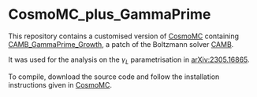 # CosmoMC_plus_GammaPrime
This repository contains a customised version of [CosmoMC](https://github.com/cmbant/CosmoMC) containing [CAMB_GammaPrime_Growth](https://github.com/MinhMPA/CAMB_GammaPrime_Growth), a patch of the Boltzmann solver [CAMB](https://github.com/cmbant/CAMB).

It was used for the analysis on the $\gamma_L$ parametrisation in [arXiv:2305.16865](https://arxiv.org/abs/2305.16865).

To compile, download the source code and follow the installation instructions given in [CosmoMC](https://github.com/cmbant/CosmoMC).
